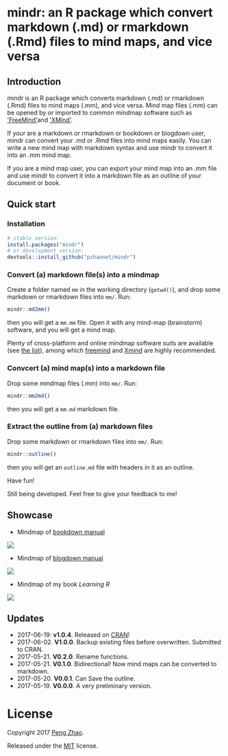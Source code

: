 # mindr: an R package which convert markdown (.md) or rmarkdown (.Rmd) files to mind maps, and vice versa


## Introduction

mindr is an R package which converts markdown (.md) or rmarkdown (.Rmd) files to mind maps (.mm), and vice versa. Mind map files (.mm) can be opened by or imported to common mindmap software such as ['FreeMind'](http://freemind.sourceforge.net/wiki/index.php/Main_Page)and ['XMind'](http://www.xmind.net).

If your are a markdown or  rmarkdown or bookdown or blogdown user, mindr can convert your .md or .Rmd files into mind maps easily. You can write a new mind map with markdown syntax and use mindr to convert it into an .mm mind map.

If you are a mind map user, you can export your mind map into an .mm file and use mindr to convert it into a markdown file as an outline of your document or book.

## Quick start

### Installation

```R
# stable version:
install.packages("mindr")
# or development version:
devtools::install_github("pzhaonet/mindr")
```

### Convert (a) markdown file(s) into a mindmap 

Create a folder named `mm` in the working directory (`getwd()`), and drop some markdown or rmarkdown files into `mm/`. Run: 

```R
mindr::md2mm()
```

then you will get a `mm.mm` file. Open it with any mind-map (brainstorm) software, and you will get a mind map.

Plenty of cross-platform and online mindmap software suits are available (see [the list](https://en.wikipedia.org/wiki/List_of_concept-_and_mind-mapping_software)), among which [freemind](http://freemind.sourceforge.net/wiki/index.php/Download) and [Xmind](http://www.xmind.net/download/win/) are highly recommended.

### Convcert (a) mind map(s) into a markdown file 

Drop some mindmap files (.mm) into `mm/`. Run: 

```R
mindr::mm2md()
```

then you will get a `mm.md` markdown file.

### Extract the outline from (a) markdown files

Drop some markdown or rmarkdown files into `mm/`. Run: 

```R
mindr::outline()
```

then you will get an `outline.md` file with headers in it as an outline.


Have fun!

Still being developed. Feel free to give your feedback to me!

## Showcase

- Mindmap of [bookdown manual](https://github.com/rstudio/bookdown/tree/master/inst/examples)

![](https://raw.githubusercontent.com/pzhaonet/mindr/master/showcase/mindr_bookdown.jpeg)

- Mindmap of [blogdown manual](https://github.com/rstudio/blogdown/tree/master/docs)

![](https://raw.githubusercontent.com/pzhaonet/mindr/master/showcase/mindr_blogdown.jpg)

- Mindmap of my book *Learning R*

![](https://raw.githubusercontent.com/pzhaonet/mindr/master/showcase/mindr_xuer.jpg)

## Updates

- 2017-06-19: **v1.0.4**. Released on [CRAN](https://cran.r-project.org/web/packages/mindr)!
- 2017-06-02. **V1.0.0**. Backup existing files before overwritten. Submitted to CRAN.
- 2017-05-21. **V0.2.0**. Rename functions.
- 2017-05-21. **V0.1.0**. Bidirectional! Now mind maps can be converted to markdown.
- 2017-05-20. **V0.0.1**. Can Save the outline.
- 2017-05-19. **V0.0.0**. A very preliminary version.

# License

Copyright 2017 [Peng Zhao](http://pzhao.org).

Released under the [MIT](https://github.com/pzhaonet/bookdown-plus/blob/master/LICENSE.md) license.

